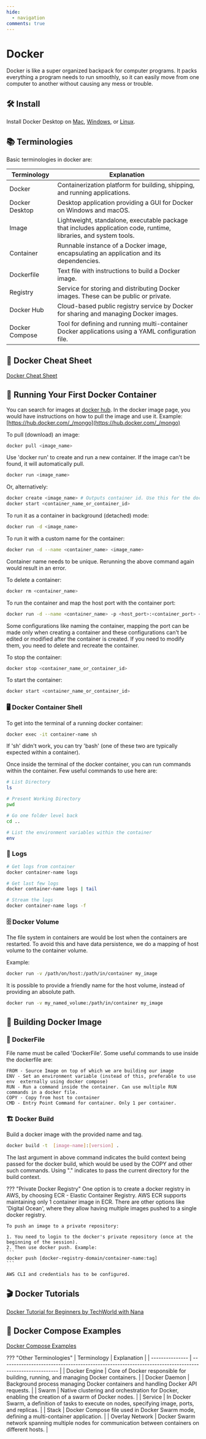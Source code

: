 ```yaml
---
hide:
  - navigation
comments: true
---
```

# Docker
Docker is like a super organized backpack for computer programs. It packs everything a program needs to run smoothly, so it can easily move from one computer to another without causing any mess or trouble.

## 🛠️ Install
Install Docker Desktop on [Mac](https://docs.docker.com/desktop/install/mac-install/), [Windows](https://docs.docker.com/desktop/install/windows-install/), or [Linux](https://docs.docker.com/desktop/install/linux-install/).

## 📚 Terminologies
Basic terminologies in docker are:

| Terminology    | Explanation                                                                                                       |
| -------------- | ----------------------------------------------------------------------------------------------------------------- |
| Docker         | Containerization platform for building, shipping, and running applications.                                       |
| Docker Desktop | Desktop application providing a GUI for Docker on Windows and macOS.                                              |
| Image          | Lightweight, standalone, executable package that includes application code, runtime, libraries, and system tools. |
| Container      | Runnable instance of a Docker image, encapsulating an application and its dependencies.                           |
| Dockerfile     | Text file with instructions to build a Docker image.                                                              |
| Registry       | Service for storing and distributing Docker images. These can be public or private.                               |
| Docker Hub     | Cloud-based public registry service by Docker for sharing and managing Docker images.                             |
| Docker Compose | Tool for defining and running multi-container Docker applications using a YAML configuration file.                |

## 📑 Docker Cheat Sheet
[Docker Cheat Sheet](https://docs.docker.com/get-started/docker_cheatsheet.pdf)

## 🐋 Running Your First Docker Container
You can search for images at [docker hub](https://hub.docker.com/). In the docker image page, you would have instructions on how to pull the image and use it. Example: [https://hub.docker.com/_/mongo](https://hub.docker.com/_/mongo)

To pull (download) an image:
```bash
docker pull <image_name>
```

Use 'docker run' to create and run a new container. If the image can't be found, it will automatically pull.
```bash
docker run <image_name>
```
Or, alternatively:
```bash
docker create <image_name> # Outputs container id. Use this for the docker start command
docker start <container_name_or_container_id>
```

To run it as a container in background (detached) mode:

```bash
docker run -d <image_name>
```

To run it with a custom name for the container:
```bash
docker run -d --name <container_name> <image_name>
```

Container name needs to be unique. Rerunning the above command again would result in an error.

To delete a container:
```bash
docker rm <container_name>
```

To run the container and map the host port with the container port:
```bash
docker run -d --name <container_name> -p <host_port>:<container_port> <image_name>
```

Some configurations like naming the container, mapping the port can be made only when creating a container and these configurations can't be edited or modified after the container is created. If you need to modify them, you need to delete and recreate the container.

To stop the container:
```bash
docker stop <container_name_or_container_id>
```

To start the container:
```bash
docker start <container_name_or_container_id>
```

### 🖥️ Docker Container Shell
To get into the terminal of a running docker container:
```bash
docker exec -it container-name sh
```
If 'sh' didn't work, you can try 'bash' (one of these two are typically expected within a container).

Once inside the terminal of the docker container, you can run commands within the container. Few useful commands to use here are:
```bash
# List Directory
ls

# Present Working Directory
pwd

# Go one folder level back
cd ..

# List the environment variables within the container
env
```
### 📜 Logs
```bash
# Get logs from container
docker container-name logs

# Get last few logs
docker container-name logs | tail

# Stream the logs
docker container-name logs -f
```
### 🗄️ Docker Volume
The file system in containers are would be lost when the containers are restarted. To avoid this and have data persistence, we do a mapping of host volume to the container volume.

Example:
```bash
docker run -v /path/on/host:/path/in/container my_image
```
It is possible to provide a friendly name for the host volume, instead of providing an absolute path.
```bash
docker run -v my_named_volume:/path/in/container my_image
```
## 🧊 Building Docker Image

### 📄 DockerFile
File name must be called 'DockerFile'. Some useful commands to use inside the dockerfile are:
```docker
FROM - Source Image on top of which we are building our image
ENV - Set an environment variable (instead of this, preferable to use env  externally using docker compose)
RUN - Run a command inside the container. Can use multiple RUN commands in a docker file.
COPY - Copy from host to container
CMD - Entry Point Command for container. Only 1 per container.
```

### 🏗️ Docker Build
Build a docker image with the provided name and tag. 
```bash
docker build -t  [image-name]:[version] . 
```

The last argument in above command indicates the build context being passed for the docker build, which would be used by the COPY and other such commands. Using "." indicates to pass the current directory for the build context.

??? "Private Docker Registry"
    One option is to create a docker registry in AWS, by choosing ECR - Elastic Container Registry. AWS ECR supports maintaining only 1 container image in ECR. There are other options like 'Digital Ocean', where they allow having multiple images pushed to a single docker registry.

    To push an image to a private repository:

    1. You need to login to the docker's private repository (once at the beginning of the session).
    2. Then use docker push. Example: 
    ```
    docker push [docker-registry-domain/container-name:tag]
    ```

    AWS CLI and credentials has to be configured.

## 🎬 Docker Tutorials 
[Docker Tutorial for Beginners by TechWorld with Nana](https://www.youtube.com/watch?v=3c-iBn73dDE)

## 🐳 Docker Compose Examples
[Docker Compose Examples](https://github.com/docker/awesome-compose)

??? "Other Terminologies"
    | Terminology     | Explanation                                                                                           |
    | --------------- | ----------------------------------------------------------------------------------------------------- |
    | Docker Engine   | Core of Docker responsible for building, running, and managing Docker containers.                     |
    | Docker Daemon   | Background process managing Docker containers and handling Docker API requests.                       |
    | Swarm           | Native clustering and orchestration for Docker, enabling the creation of a swarm of Docker nodes.     |
    | Service         | In Docker Swarm, a definition of tasks to execute on nodes, specifying image, ports, and replicas.    |
    | Stack           | Docker Compose file used in Docker Swarm mode, defining a multi-container application.                |
    | Overlay Network | Docker Swarm network spanning multiple nodes for communication between containers on different hosts. |
